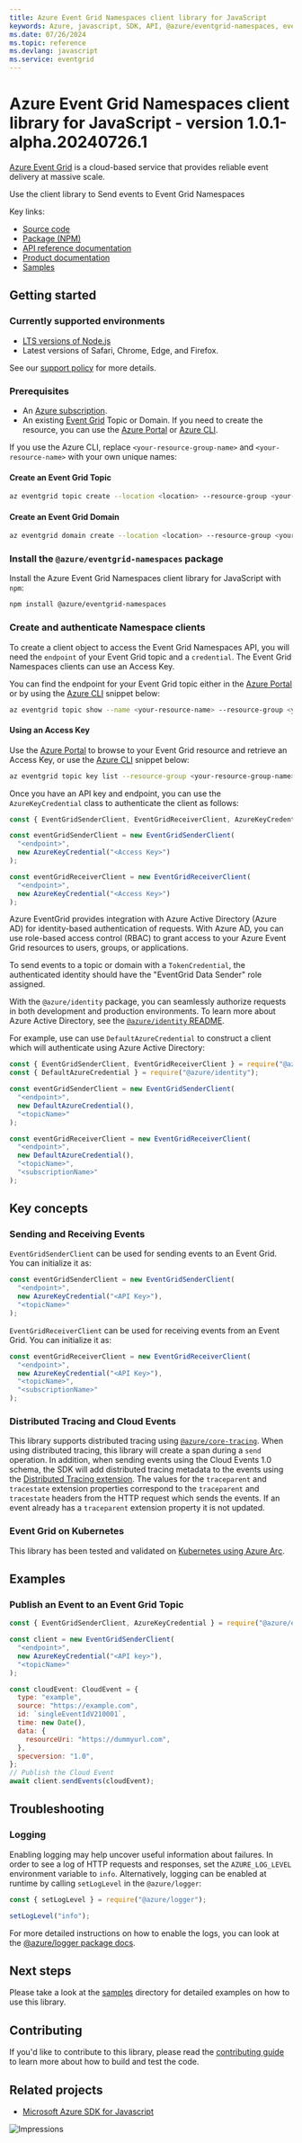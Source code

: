 ```yaml
---
title: Azure Event Grid Namespaces client library for JavaScript
keywords: Azure, javascript, SDK, API, @azure/eventgrid-namespaces, eventgrid
ms.date: 07/26/2024
ms.topic: reference
ms.devlang: javascript
ms.service: eventgrid
---
```

# Azure Event Grid Namespaces client library for JavaScript - version 1.0.1-alpha.20240726.1 


[Azure Event Grid](https://azure.microsoft.com/services/event-grid/) is a cloud-based service that provides reliable event delivery at massive scale.

Use the client library to Send events to Event Grid Namespaces 

Key links:

- [Source code](https://github.com/Azure/azure-sdk-for-js/blob/main/sdk/eventgrid/eventgrid-namespaces/)
- [Package (NPM)](https://www.npmjs.com/package/@azure/eventgrid-namespaces)
- [API reference documentation](/javascript/api/@azure/eventgrid-namespaces/)
- [Product documentation](/azure/event-grid/)
- [Samples](https://github.com/Azure/azure-sdk-for-js/tree/main/sdk/eventgrid/eventgrid-namespaces/samples)

## Getting started

### Currently supported environments

- [LTS versions of Node.js](https://github.com/nodejs/release#release-schedule)
- Latest versions of Safari, Chrome, Edge, and Firefox.

See our [support policy](https://github.com/Azure/azure-sdk-for-js/blob/main/SUPPORT.md) for more details.

### Prerequisites

- An [Azure subscription][azure_sub].
- An existing [Event Grid][event_grid] Topic or Domain. If you need to create the resource, you can use the [Azure Portal][azure_portal] or [Azure CLI][azure_cli].

If you use the Azure CLI, replace `<your-resource-group-name>` and `<your-resource-name>` with your own unique names:

#### Create an Event Grid Topic

```bash
az eventgrid topic create --location <location> --resource-group <your-resource-group-name> --name <your-resource-name>
```

#### Create an Event Grid Domain

```bash
az eventgrid domain create --location <location> --resource-group <your-resource-group-name> --name <your-resource-name>
```

### Install the `@azure/eventgrid-namespaces` package

Install the Azure Event Grid Namespaces client library for JavaScript with `npm`:

```bash
npm install @azure/eventgrid-namespaces
```

### Create and authenticate Namespace clients

To create a client object to access the Event Grid Namespaces API, you will need the `endpoint` of your Event Grid topic and a `credential`. The Event Grid Namespaces clients can use an Access Key.

You can find the endpoint for your Event Grid topic either in the [Azure Portal][azure_portal] or by using the [Azure CLI][azure_cli] snippet below:

```bash
az eventgrid topic show --name <your-resource-name> --resource-group <your-resource-group-name> --query "endpoint"
```

#### Using an Access Key

Use the [Azure Portal][azure_portal] to browse to your Event Grid resource and retrieve an Access Key, or use the [Azure CLI][azure_cli] snippet below:

```bash
az eventgrid topic key list --resource-group <your-resource-group-name> --name <your-event-grid-topic-name>
```

Once you have an API key and endpoint, you can use the `AzureKeyCredential` class to authenticate the client as follows:

```js
const { EventGridSenderClient, EventGridReceiverClient, AzureKeyCredential } = require("@azure/eventgrid-namespaces");

const eventGridSenderClient = new EventGridSenderClient(
  "<endpoint>",
  new AzureKeyCredential("<Access Key>")
);

const eventGridReceiverClient = new EventGridReceiverClient(
  "<endpoint>",
  new AzureKeyCredential("<Access Key>")
);
```

Azure EventGrid provides integration with Azure Active Directory (Azure AD) for identity-based authentication of requests. With Azure AD, you can use role-based access control (RBAC) to grant access to your Azure Event Grid resources to users, groups, or applications.

To send events to a topic or domain with a `TokenCredential`, the authenticated identity should have the "EventGrid Data Sender" role assigned.

With the `@azure/identity` package, you can seamlessly authorize requests in both development and production environments. To learn more about Azure Active Directory, see the [`@azure/identity` README](https://github.com/Azure/azure-sdk-for-js/blob/master/sdk/identity/identity/README.md).

For example, use can use `DefaultAzureCredential` to construct a client which will authenticate using Azure Active Directory:

```js
const { EventGridSenderClient, EventGridReceiverClient } = require("@azure/eventgrid-namespaces");
const { DefaultAzureCredential } = require("@azure/identity");

const eventGridSenderClient = new EventGridSenderClient(
  "<endpoint>",
  new DefaultAzureCredential(),
  "<topicName>"
);

const eventGridReceiverClient = new EventGridReceiverClient(
  "<endpoint>",
  new DefaultAzureCredential(),
  "<topicName>",
  "<subscriptionName>"
);
```

## Key concepts

### Sending and Receiving Events

`EventGridSenderClient` can be used for sending events to an Event Grid. You can initialize it as:

```js
const eventGridSenderClient = new EventGridSenderClient(
  "<endpoint>",
  new AzureKeyCredential("<API Key>"),
  "<topicName>"
);
```

`EventGridReceiverClient` can be used for receiving events from an Event Grid. You can initialize it as:

```js
const eventGridReceiverClient = new EventGridReceiverClient(
  "<endpoint>",
  new AzureKeyCredential("<API Key>"),
  "<topicName>",
  "<subscriptionName>"
);
```

### Distributed Tracing and Cloud Events

This library supports distributed tracing using [`@azure/core-tracing`][azure-core-tracing-github]. When using distributed tracing, this library will create a span during a `send` operation. In addition, when sending events using the Cloud Events 1.0 schema, the SDK will add distributed tracing metadata to the events using the [Distributed Tracing extension][cloud-events-distributed-tracing-spec]. The values for the `traceparent` and `tracestate` extension properties correspond to the `traceparent` and `tracestate` headers from the HTTP request which sends the events. If an event already has a `traceparent` extension property it is not updated.

### Event Grid on Kubernetes

This library has been tested and validated on [Kubernetes using Azure Arc][eventgrid-on-kubernetes-using-azure-arc].

## Examples

### Publish an Event to an Event Grid Topic

```js
const { EventGridSenderClient, AzureKeyCredential } = require("@azure/eventgrid-namespaces");

const client = new EventGridSenderClient(
  "<endpoint>",
  new AzureKeyCredential("<API key>"),
  "<topicName>"
);

const cloudEvent: CloudEvent = {
  type: "example",
  source: "https://example.com",
  id: `singleEventIdV210001`,
  time: new Date(),
  data: {
    resourceUri: "https://dummyurl.com",
  },
  specversion: "1.0",
};
// Publish the Cloud Event
await client.sendEvents(cloudEvent);
```

## Troubleshooting

### Logging

Enabling logging may help uncover useful information about failures. In order to see a log of HTTP requests and responses, set the `AZURE_LOG_LEVEL` environment variable to `info`. Alternatively, logging can be enabled at runtime by calling `setLogLevel` in the `@azure/logger`:

```javascript
const { setLogLevel } = require("@azure/logger");

setLogLevel("info");
```

For more detailed instructions on how to enable the logs, you can look at the [@azure/logger package docs](https://github.com/Azure/azure-sdk-for-js/tree/main/sdk/core/logger).

## Next steps

Please take a look at the
[samples](https://github.com/Azure/azure-sdk-for-js/tree/main/sdk/eventgrid/eventgrid-namespaces/samples)
directory for detailed examples on how to use this library.

## Contributing

If you'd like to contribute to this library, please read the [contributing guide](https://github.com/Azure/azure-sdk-for-js/blob/main/CONTRIBUTING.md) to learn more about how to build and test the code.

## Related projects

- [Microsoft Azure SDK for Javascript](https://github.com/Azure/azure-sdk-for-js)

![Impressions](https://azure-sdk-impressions.azurewebsites.net/api/impressions/azure-sdk-for-js%2Fsdk%2Feventgrid%2Feventgrid%2FREADME.png)

[azure_cli]: /cli/azure
[azure_sub]: https://azure.microsoft.com/free/
[event_grid]: /azure/event-grid
[azure_portal]: https://portal.azure.com
[azure-core-tracing-github]: https://github.com/Azure/azure-sdk-for-js/tree/main/sdk/core/core-tracing
[cloud-events-distributed-tracing-spec]: https://github.com/cloudevents/spec/blob/v1.0.1/extensions/distributed-tracing.md
[eventgrid-on-kubernetes-using-azure-arc]: /azure/event-grid/kubernetes/

